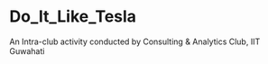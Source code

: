 # Do_It_Like_Tesla
An Intra-club activity conducted by Consulting &amp; Analytics Club, IIT Guwahati
